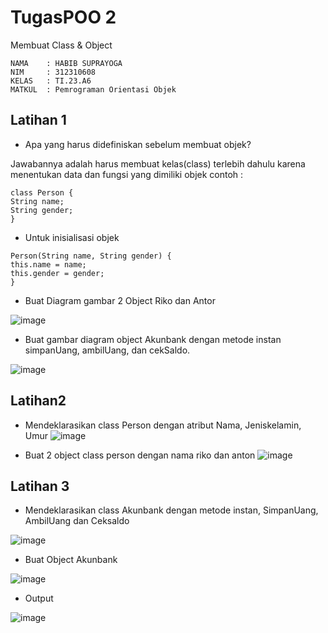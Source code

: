 # TugasPOO 2
Membuat Class & Object
```
NAMA    : HABIB SUPRAYOGA
NIM     : 312310608
KELAS   : TI.23.A6
MATKUL  : Pemrograman Orientasi Objek
```
## Latihan 1
- Apa yang harus didefiniskan sebelum membuat objek?

Jawabannya adalah harus membuat kelas(class) terlebih dahulu karena menentukan data dan fungsi yang dimiliki objek contoh :
```
class Person { 
String name; 
String gender;
}
```
- Untuk inisialisasi objek
```
Person(String name, String gender) { 
this.name = name; 
this.gender = gender;
}
```
- Buat Diagram gambar 2 Object Riko dan Antor

![image](Screenshots/s.png)

- Buat gambar diagram object Akunbank dengan metode instan simpanUang, ambilUang, dan cekSaldo.

![image](Screenshot/ss.png)

## Latihan2

- Mendeklarasikan class Person dengan atribut Nama, Jeniskelamin, Umur
![image](Screenshot/ss1.png)

- Buat 2 object class person dengan nama riko dan anton
![image](Screenshot/ss2.png)

## Latihan 3
- Mendeklarasikan class Akunbank dengan metode instan, SimpanUang, AmbilUang dan Ceksaldo

![image](Screenshot/ss3.png)

- Buat Object Akunbank

![image](Screenshot/ss4.png)

- Output

![image](Screenshot/ss5.png)
